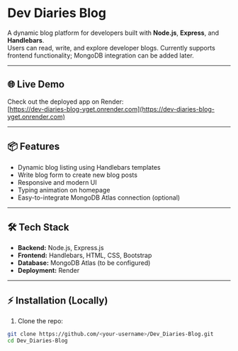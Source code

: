 # Dev Diaries Blog

A dynamic blog platform for developers built with **Node.js**, **Express**, and **Handlebars**.  
Users can read, write, and explore developer blogs. Currently supports frontend functionality; MongoDB integration can be added later.

---

## 🌐 Live Demo

Check out the deployed app on Render:  
[https://dev-diaries-blog-yget.onrender.com](https://dev-diaries-blog-yget.onrender.com)

---

## 📦 Features

- Dynamic blog listing using Handlebars templates
- Write blog form to create new blog posts
- Responsive and modern UI
- Typing animation on homepage
- Easy-to-integrate MongoDB Atlas connection (optional)

---

## 🛠 Tech Stack

- **Backend:** Node.js, Express.js  
- **Frontend:** Handlebars, HTML, CSS, Bootstrap  
- **Database:** MongoDB Atlas (to be configured)  
- **Deployment:** Render  

---

## ⚡ Installation (Locally)

1. Clone the repo:

```bash
git clone https://github.com/<your-username>/Dev_Diaries-Blog.git
cd Dev_Diaries-Blog
